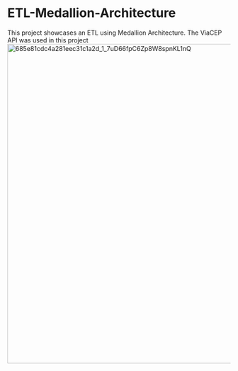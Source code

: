 # ETL-Medallion-Architecture
This project showcases an ETL using Medallion Architecture. The ViaCEP API was used in this project
<img width="1400" height="722" alt="685e81cdc4a281eec31c1a2d_1_7uD66fpC6Zp8W8spnKL1nQ" src="https://github.com/user-attachments/assets/28a34629-a6b2-4f60-bce4-305f8494950e" />
